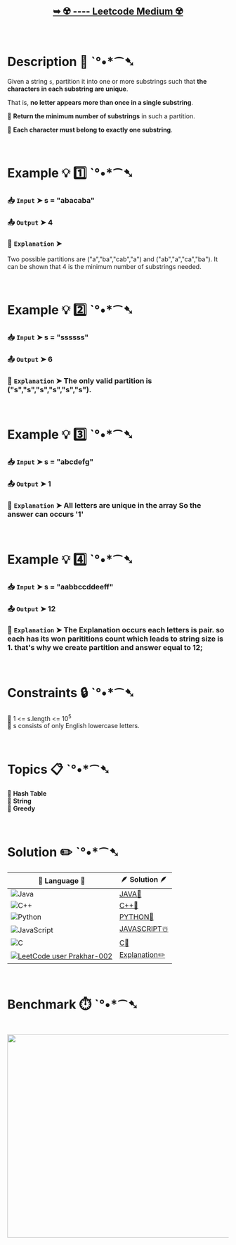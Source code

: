 # 

</br>

<h2 align="center"> 

<a href=""><strong>➥ ☢️ ---- Leetcode Medium ☢️ </strong></a>
</h2>

</br>

# Description 📜 ˋ°•*⁀➷

Given a string `s`, partition it into one or more substrings such that **the characters in each substring are unique**.  

That is, **no letter appears more than once in a single substring**.  

🔹 **Return the minimum number of substrings** in such a partition.  

🔹 **Each character must belong to exactly one substring**.

</br>

# Example 💡 1️⃣ ˋ°•*⁀➷

  ### 📥 `Input`  ➤ s = "abacaba"

  ### 📤 `Output`  ➤ 4

  ### 🔦 `Explanation`  ➤

Two possible partitions are ("a","ba","cab","a") and ("ab","a","ca","ba").
It can be shown that 4 is the minimum number of substrings needed.

</br>

# Example 💡 2️⃣ ˋ°•*⁀➷

  ### 📥 `Input` ➤ s = "ssssss"

  ### 📤 `Output`  ➤ 6

  ### 🔦 `Explanation` ➤ The only valid partition is ("s","s","s","s","s","s").

</br>

# Example 💡 3️⃣ ˋ°•*⁀➷

  ### 📥 `Input` ➤ s = "abcdefg"

  ### 📤 `Output`  ➤ 1

  ### 🔦 `Explanation`  ➤ All letters are unique in the array So the answer can occurs '1'

</br>

# Example 💡 4️⃣ ˋ°•*⁀➷

   ### 📥 `Input`  ➤ s = "aabbccddeeff"
   
   ### 📤 `Output`  ➤ 12

   ### 🔦 `Explanation`  ➤ The Explanation occurs each letters is pair. so each has its won parititions count which leads to string size is 1. that's why we create partition and answer equal to 12;

</br>

# Constraints 🔒 ˋ°•*⁀➷

🔹 1 <= s.length <= 10<sup>5</sup> </br>
🔹 s consists of only English lowercase letters. </br>

</br>

# Topics 📋 ˋ°•*⁀➷

🔸 **Hash Table**  </br>
🔸 **String**  </br>
🔸 **Greedy**  </br>

</br>

# Solution ✏️ ˋ°•*⁀➷

| 📒 Language 📒  | 🪶 Solution 🪶 |
| ------------- | ------------- |
|  ![Java](https://img.shields.io/badge/java-%23ED8B00.svg?style=for-the-badge&logo=openjdk&logoColor=white)  | [JAVA🍁]() |
|  ![C++](https://img.shields.io/badge/c++-%2300599C.svg?style=for-the-badge&logo=c%2B%2B&logoColor=white)  | [C++🎲]()  |
|  ![Python](https://img.shields.io/badge/python-3670A0?style=for-the-badge&logo=python&logoColor=ffdd54)    | [PYTHON🍰]() |
| ![JavaScript](https://img.shields.io/badge/javascript-%23323330.svg?style=for-the-badge&logo=javascript&logoColor=%23F7DF1E)   | [JAVASCRIPT☃️]() |
|   ![C](https://img.shields.io/badge/c-%2300599C.svg?style=for-the-badge&logo=c&logoColor=white)   | [C💖]()  |
| [![LeetCode user Prakhar-002](https://img.shields.io/badge/dynamic/json?style=for-the-badge&labelColor=black&color=%23ffa116&label=Solved&query=solvedOverTotal&url=https%3A%2F%2Fleetcode-badge.vercel.app%2Fapi%2Fusers%2FPrakhar-002&logo=leetcode&logoColor=yellow)](https://leetcode.com/Prakhar-002/)  | [Explanation✏️]() |

</br>

# Benchmark ⏱️ ˋ°•*⁀➷

<h1  align="center" >

<img src ="" width = "700px" height="462px" />

</h1>
